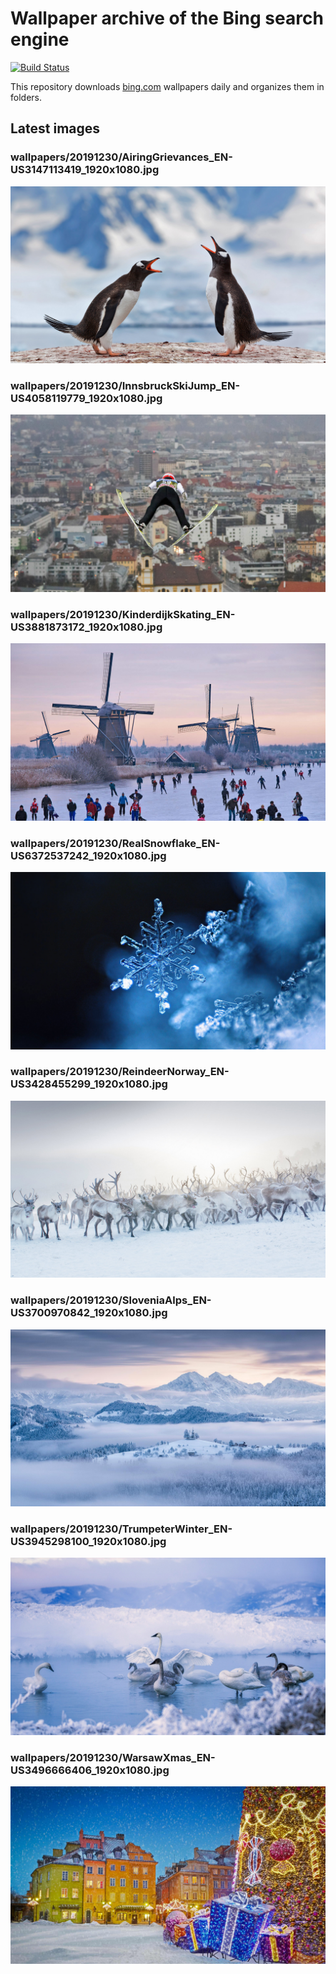 # Wallpaper archive of the Bing search engine

[![Build Status](https://travis-ci.org/kijart/bing-daily-images-dl.svg?branch=wallpapers)](https://travis-ci.org/kijart/bing-daily-images-dl)

This repository downloads [bing.com](https://www.bing.com) wallpapers daily and organizes them in folders.

## Latest images

<!-- Wallpapers -->

### wallpapers/20191230/AiringGrievances_EN-US3147113419_1920x1080.jpg

![wallpapers/20191230/AiringGrievances_EN-US3147113419_1920x1080.jpg](wallpapers/20191230/AiringGrievances_EN-US3147113419_1920x1080.jpg)

### wallpapers/20191230/InnsbruckSkiJump_EN-US4058119779_1920x1080.jpg

![wallpapers/20191230/InnsbruckSkiJump_EN-US4058119779_1920x1080.jpg](wallpapers/20191230/InnsbruckSkiJump_EN-US4058119779_1920x1080.jpg)

### wallpapers/20191230/KinderdijkSkating_EN-US3881873172_1920x1080.jpg

![wallpapers/20191230/KinderdijkSkating_EN-US3881873172_1920x1080.jpg](wallpapers/20191230/KinderdijkSkating_EN-US3881873172_1920x1080.jpg)

### wallpapers/20191230/RealSnowflake_EN-US6372537242_1920x1080.jpg

![wallpapers/20191230/RealSnowflake_EN-US6372537242_1920x1080.jpg](wallpapers/20191230/RealSnowflake_EN-US6372537242_1920x1080.jpg)

### wallpapers/20191230/ReindeerNorway_EN-US3428455299_1920x1080.jpg

![wallpapers/20191230/ReindeerNorway_EN-US3428455299_1920x1080.jpg](wallpapers/20191230/ReindeerNorway_EN-US3428455299_1920x1080.jpg)

### wallpapers/20191230/SloveniaAlps_EN-US3700970842_1920x1080.jpg

![wallpapers/20191230/SloveniaAlps_EN-US3700970842_1920x1080.jpg](wallpapers/20191230/SloveniaAlps_EN-US3700970842_1920x1080.jpg)

### wallpapers/20191230/TrumpeterWinter_EN-US3945298100_1920x1080.jpg

![wallpapers/20191230/TrumpeterWinter_EN-US3945298100_1920x1080.jpg](wallpapers/20191230/TrumpeterWinter_EN-US3945298100_1920x1080.jpg)

### wallpapers/20191230/WarsawXmas_EN-US3496666406_1920x1080.jpg

![wallpapers/20191230/WarsawXmas_EN-US3496666406_1920x1080.jpg](wallpapers/20191230/WarsawXmas_EN-US3496666406_1920x1080.jpg)


